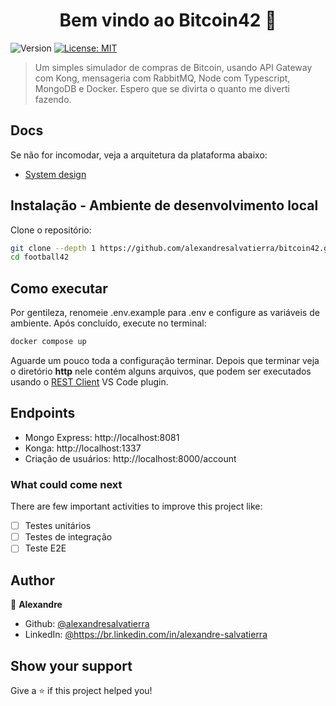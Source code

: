 <h1 align="center">Bem vindo ao Bitcoin42 👋</h1>
<p>
  <img alt="Version" src="https://img.shields.io/badge/version-1.0.0-blue.svg?cacheSeconds=2592000" />
  <a href="#" target="_blank">
    <img alt="License: MIT" src="https://img.shields.io/badge/License-MIT-yellow.svg" />
  </a>
</p>

> Um simples simulador de compras de Bitcoin, usando API Gateway com Kong, mensageria com RabbitMQ, Node com Typescript, MongoDB e Docker. Espero que se divirta o quanto me diverti fazendo.

## Docs

Se não for incomodar, veja a arquitetura da plataforma abaixo:

- [System design](docs/system-design-high-level)

## Instalação - Ambiente de desenvolvimento local

Clone o repositório:

```sh
git clone --depth 1 https://github.com/alexandresalvatierra/bitcoin42.git
cd football42
```

## Como executar

Por gentileza, renomeie .env.example para .env e configure as variáveis de ambiente. Após concluído, execute no terminal:

```sh
docker compose up
```

Aguarde um pouco toda a configuração terminar. Depois que terminar veja o diretório **http** nele contém alguns arquivos, que podem ser executados usando o [REST Client](https://marketplace.visualstudio.com/items?itemName=humao.rest-client) VS Code plugin.

## Endpoints

- Mongo Express: http://localhost:8081
- Konga: http://localhost:1337
- Criação de usuários: http://localhost:8000/account

### What could come next

There are few important activities to improve this project like:

- [ ] Testes unitários
- [ ] Testes de integração
- [ ] Teste E2E

## Author

👤 **Alexandre**

- Github: [@alexandresalvatierra](https://github.com/alexandresalvatierra)
- LinkedIn: [@https:\/\/br.linkedin.com\/in\/alexandre-salvatierra](https://linkedin.com/in/https://br.linkedin.com/in/alexandre-salvatierra)

## Show your support

Give a ⭐️ if this project helped you!
